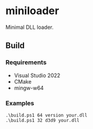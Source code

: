 # miniloader

Minimal DLL loader.

## Build

### Requirements

- Visual Studio 2022
- CMake
- mingw-w64

### Examples

```
.\build.ps1 64 version your.dll
.\build.ps1 32 d3d9 your.dll
```
